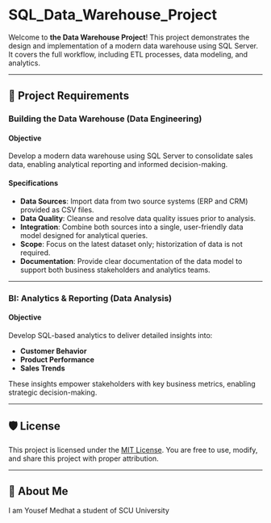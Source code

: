 # SQL_Data_Warehouse_Project
Welcome to **the Data Warehouse Project**!
This project demonstrates the design and implementation of a modern data warehouse using SQL Server. It covers the full workflow, including ETL processes, data modeling, and analytics.

---

## 🚀 Project Requirements

### Building the Data Warehouse (Data Engineering)

#### Objective
Develop a modern data warehouse using SQL Server to consolidate sales data, enabling analytical reporting and informed decision-making.

#### Specifications
- **Data Sources**: Import data from two source systems (ERP and CRM) provided as CSV files.
- **Data Quality**: Cleanse and resolve data quality issues prior to analysis.
- **Integration**: Combine both sources into a single, user-friendly data model designed for analytical queries.
- **Scope**: Focus on the latest dataset only; historization of data is not required.
- **Documentation**: Provide clear documentation of the data model to support both business stakeholders and analytics teams.

--- 

### BI: Analytics & Reporting (Data Analysis)

#### Objective
Develop SQL-based analytics to deliver detailed insights into:
- **Customer Behavior**
- **Product Performance**
- **Sales Trends**

These insights empower stakeholders with key business metrics, enabling strategic decision-making.  

--- 

## 🛡️ License

This project is licensed under the [MIT License](LICENSE). You are free to use, modify, and share this project with proper attribution.

---

## 🌟 About Me
I am Yousef Medhat a student of SCU University

